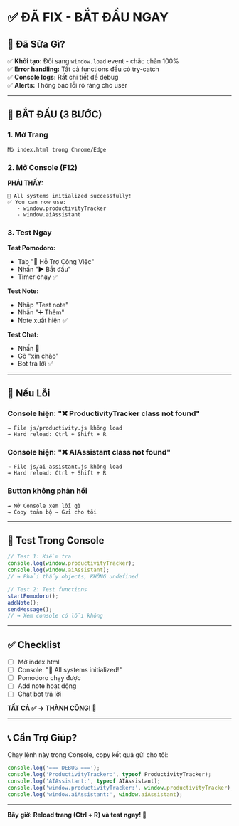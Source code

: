 # ✅ ĐÃ FIX - BẮT ĐẦU NGAY

## 🎯 Đã Sửa Gì?

✅ **Khởi tạo:** Đổi sang `window.load` event - chắc chắn 100%  
✅ **Error handling:** Tất cả functions đều có try-catch  
✅ **Console logs:** Rất chi tiết để debug  
✅ **Alerts:** Thông báo lỗi rõ ràng cho user  

---

## 🚀 BẮT ĐẦU (3 BƯỚC)

### 1. Mở Trang
```
Mở index.html trong Chrome/Edge
```

### 2. Mở Console (F12)

**PHẢI THẤY:**
```
🎉 All systems initialized successfully!
✅ You can now use:
   - window.productivityTracker
   - window.aiAssistant
```

### 3. Test Ngay

**Test Pomodoro:**
- Tab "💼 Hỗ Trợ Công Việc"
- Nhấn "▶️ Bắt đầu"
- Timer chạy ✅

**Test Note:**
- Nhập "Test note"
- Nhấn "➕ Thêm"
- Note xuất hiện ✅

**Test Chat:**
- Nhấn 💬
- Gõ "xin chào"
- Bot trả lời ✅

---

## 🐛 Nếu Lỗi

### Console hiện: "❌ ProductivityTracker class not found"
```
→ File js/productivity.js không load
→ Hard reload: Ctrl + Shift + R
```

### Console hiện: "❌ AIAssistant class not found"
```
→ File js/ai-assistant.js không load  
→ Hard reload: Ctrl + Shift + R
```

### Button không phản hồi
```
→ Mở Console xem lỗi gì
→ Copy toàn bộ → Gửi cho tôi
```

---

## 🧪 Test Trong Console

```javascript
// Test 1: Kiểm tra
console.log(window.productivityTracker);
console.log(window.aiAssistant);
// → Phải thấy objects, KHÔNG undefined

// Test 2: Test functions
startPomodoro();
addNote();
sendMessage();
// → Xem console có lỗi không
```

---

## ✅ Checklist

- [ ] Mở index.html
- [ ] Console: "🎉 All systems initialized!"
- [ ] Pomodoro chạy được
- [ ] Add note hoạt động
- [ ] Chat bot trả lời

**TẤT CẢ ✅ → THÀNH CÔNG! 🎉**

---

## 📞 Cần Trợ Giúp?

Chạy lệnh này trong Console, copy kết quả gửi cho tôi:

```javascript
console.log('=== DEBUG ===');
console.log('ProductivityTracker:', typeof ProductivityTracker);
console.log('AIAssistant:', typeof AIAssistant);
console.log('window.productivityTracker:', window.productivityTracker);
console.log('window.aiAssistant:', window.aiAssistant);
```

---

**Bây giờ: Reload trang (Ctrl + R) và test ngay! 🚀**
